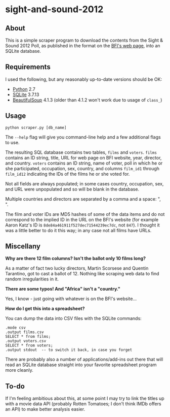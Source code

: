 
sight-and-sound-2012
====================

About
-----

This is a simple scraper program to download the contents from the Sight & Sound 2012 Poll, as published in the format on the [BFI's web page](http://explore.bfi.org.uk/sightandsoundpolls/2012/), into an SQLite database. 

Requirements
------------

I used the following, but any reasonably up-to-date versions should be OK: 

- [Python](http://www.python.org/) 2.7
- [SQLite](http://www.sqlite.org/) 3.7.13
- [BeautifulSoup](http://www.crummy.com/software/BeautifulSoup/) 4.1.3 (older than 4.1.2 won't work due to usage of `class_`)

Usage
-----

`python scraper.py [db_name]`

The `--help` flag will give you command-line help and a few additional flags to use. 

The resulting SQL database contains two tables, `films` and `voters`. `films` contains an ID string, title, URL for web page on BFI website, year, director, and country. `voters` contains an ID string, name of voter, poll in which he or she participated, occupation, sex, country, and columns `film_id1` through `film_id12` indicating the IDs of the films he or she voted for. 

Not all fields are always populated; in some cases country, occupation, sex, and URL were unpopulated and so will be blank in the database. 

Multiple countries and directors are separated by a comma and a space: ", ". 

The film and voter IDs are MD5 hashes of some of the data items and do not correspond to the implied ID in the URL on the BFI's website (for example Aaron Katz's ID is `8de84a461911f527dec71544239ec7dc`, not `847`). I thought it was a little better to do it this way; in any case not all films have URLs. 

Miscellany
----------

**Why are there 12 film columns? Isn't the ballot only 10 films long?** 

As a matter of fact two lucky directors, Martin Scorsese and Quentin Tarantino, got to cast a ballot of 12. Nothing like scraping web data to find random irregularities in it. 

**There are some typos! And "Africa" isn't a "country."** 

Yes, I know - just going with whatever is on the BFI's website...

**How do I get this into a spreadsheet?** 

You can dump the data into CSV files with the SQLite commands: 

    .mode csv
    .output films.csv
    SELECT * from films;
    .output voters.csv
    SELECT * from voters;
    .output stdout  -- to switch it back, in case you forget

There are probably also a number of applications/add-ins out there that will read an SQLite database straight into your favorite spreadsheet program more cleanly. 

To-do
-----

If I'm feeling ambitious about this, at some point I may try to link the titles up with a movie data API (probably Rotten Tomatoes; I don't think IMDb offers an API) to make better analysis easier. 
